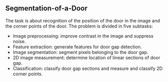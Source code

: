 ## Segmentation-of-a-Door
The task is about recognition of the position of the door in the image and the corner points of the door.
The problem is divided in five subtasks:
 - Image preprocessing: improve contrast in the image and suppress noise.
 - Feature extraction: generate features for door gap detection.
 - Image segmentation: segment pixels belonging to the door gap.
 - 2D image measurement: determine location of linear sections of door gap.
 - Classification: classify door gap sections and measure and classify 2D corner points.
